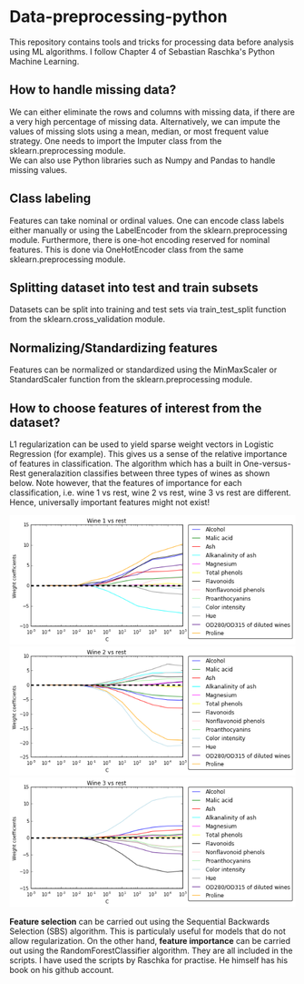 Data-preprocessing-python
=========================

This repository contains tools and tricks for processing data before analysis using ML algorithms. I follow Chapter 4 of Sebastian Raschka's Python Machine Learning.

How to handle missing data?
---------------------------

We can either eliminate the rows and columns with missing data, if there are a very high percentage of missing data. Alternatively, we can impute the values of missing slots using a mean, median, or most frequent value strategy. One needs to import the Imputer class from the sklearn.preprocessing module.  
We can also use Python libraries such as Numpy and Pandas to handle missing values.

Class labeling
--------------

Features can take nominal or ordinal values. One can encode class labels either manually or using the LabelEncoder from the sklearn.preprocessing module. Furthermore, there is one-hot encoding reserved for nominal features. This is done via OneHotEncoder class from the same sklearn.preprocessing module.

Splitting dataset into test and train subsets
---------------------------------------------

Datasets can be split into training and test sets via train_test_split function from the sklearn.cross_validation module.  

Normalizing/Standardizing features
----------------------------------

Features can be normalized or standardized using the MinMaxScaler or StandardScaler function from the sklearn.preprocessing module.

How to choose features of interest from the dataset?
----------------------------------------------------

L1 regularization can be used to yield sparse weight vectors in Logistic Regression (for example). This gives us a sense of the relative importance of features in classification. The algorithm which has a built in One-versus-Rest generalazition classifies between three types of wines as shown below. Note however, that the features of importance for each classification, i.e. wine 1 vs rest, wine 2 vs rest, wine 3 vs rest are different. Hence, universally important features might not exist!  

![](https://github.com/FyzHsn/Data-preprocessing-python/blob/master/L1RegularizationWine1.png?raw=true)  
![](https://github.com/FyzHsn/Data-preprocessing-python/blob/master/L1RegularizationWine2.png?raw=true)  
![](https://github.com/FyzHsn/Data-preprocessing-python/blob/master/L1RegularizationWine3.png?raw=true)  

**Feature selection** can be carried out using the Sequential Backwards Selection (SBS) algorithm. This is particulaly useful for models that do not allow regularization. On the other hand, **feature importance** can be carried out using the RandomForestClassifier algorithm. They are all included in the scripts. I have used the scripts by Raschka for practise. He himself has his book on his github account. 


